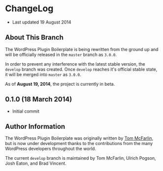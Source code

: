 # ChangeLog

* Last updated 19 August 2014

## About This Branch

The WordPress Plugin Boilerplate is being rewritten from the ground up and will be officially released in the `master` branch as `3.0.0`.

In order to prevent any interference with the latest stable version, the `develop` branch was created. Once `develop` reaches it's official stable state, it will be merged into `master` as `3.0.0`.

As of **August 19, 2014**, the project is currently in beta.

## 0.1.0 (18 March 2014)

* Initial commit

## Author Information

The WordPress Plugin Boilerplate was originally written by [Tom McFarlin](http://twitter.com/tommcfarlin/), but is now under development thanks to the contributions from the many WordPress developers throughout the world.

The current `develop` branch is maintained by Tom McFarlin, Ulrich Pogson, Josh Eaton, and Brad Vincent.
